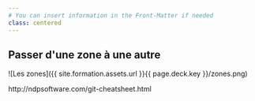 ```yaml
---
# You can insert information in the Front-Matter if needed
class: centered
---
```

## Passer d'une zone à une autre

![Les zones]({{ site.formation.assets.url }}{{ page.deck.key }}/zones.png)

<aside class="notes">
  http://ndpsoftware.com/git-cheatsheet.html
</aside>
